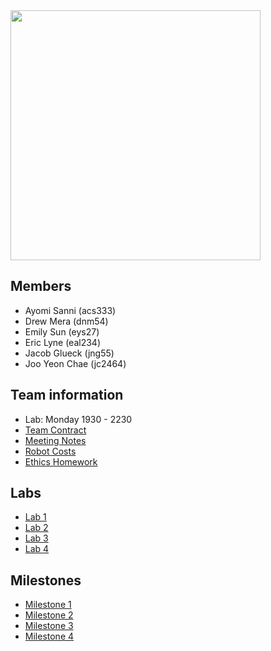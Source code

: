 <img src="https://docs.google.com/uc?id=125B9o5h49Y54XBVWT4iqEPl7q6WOhev" height="400">

## Members

* Ayomi Sanni (acs333)
* Drew Mera (dnm54)
* Emily Sun (eys27)
* Eric Lyne (eal234)
* Jacob Glueck (jng55)
* Joo Yeon Chae (jc2464)

## Team information

* Lab: Monday 1930 - 2230
* [Team Contract](team_contract.md)
* [Meeting Notes](meeting_notes.md)
* [Robot Costs](robot_costs.md)
* [Ethics Homework](ethics.md)

## Labs
* [Lab 1](lab1/README.md)
* [Lab 2](lab2/README.md)
* [Lab 3](lab3/README.md)
* [Lab 4](lab4/README.md)

## Milestones
* [Milestone 1](mi1/README.md)
* [Milestone 2](mi2/README.md)
* [Milestone 3](mi3/README.md)
* [Milestone 4](mi4/README.md)
